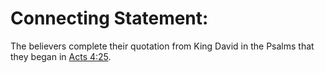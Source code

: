 # Connecting Statement:

The believers complete their quotation from King David in the Psalms that they began in [Acts 4:25](../04/25.md).